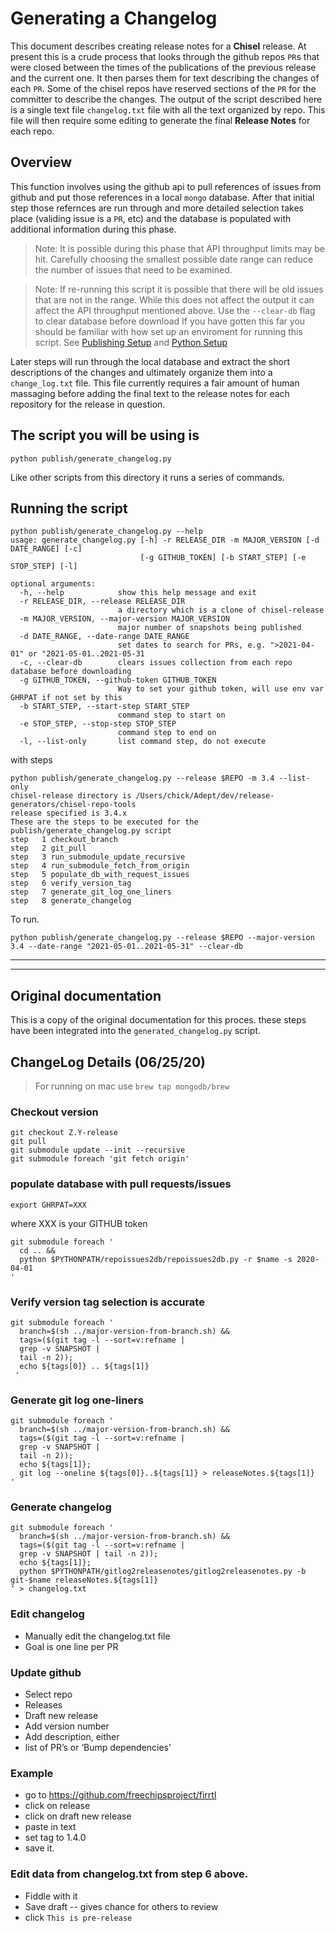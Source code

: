 # Generating a Changelog

This document describes creating release notes for a **Chisel** release. At present this is a crude process that looks
through the github repos `PR`s that were closed between the times of the publications of the previous release and the
current one. It then parses them for text describing the changes of each `PR`. Some of the chisel repos have reserved
sections of the `PR` for the committer to describe the changes. The output of the script described here is a single text
file `changelog.txt` file with all the text organized by repo. This file will then require some editing to generate the
final **Release Notes** for each repo.

## Overview

This function involves using the github api to pull references of issues from github and put those references in a
local `mongo` database. After that initial step those refernces are run through and more detailed selection takes place
(validing issue is a `PR`, etc) and the database is populated with additional information during this phase.
> Note: It is possible during this phase that API throughput limits may be hit.
> Carefully choosing the smallest possible date range can reduce the number of issues that need to be examined.

> Note: If re-running this script it is possible that there will be old issues that are not in the range.
> While this does not affect the output it can affect the API throughput mentioned above. Use the
> `--clear-db` flag to clear database before download If you have gotten this far you should be familiar with how set up an enviroment for running this script. See [Publishing Setup](publishing_setup.md) and [Python Setup](python_venv_setup.md)

Later steps will run through the local database and extract the short descriptions of the changes and ultimately
organize them into a `change_log.txt` file. This file currently requires a fair amount of human massaging before adding
the final text to the release notes for each repository for the release in question.

## The script you will be using is

```
python publish/generate_changelog.py
```

Like other scripts from this directory it runs a series of commands.

## Running the script

``` 
python publish/generate_changelog.py --help
usage: generate_changelog.py [-h] -r RELEASE_DIR -m MAJOR_VERSION [-d DATE_RANGE] [-c]
                             [-g GITHUB_TOKEN] [-b START_STEP] [-e STOP_STEP] [-l]

optional arguments:
  -h, --help            show this help message and exit
  -r RELEASE_DIR, --release RELEASE_DIR
                        a directory which is a clone of chisel-release
  -m MAJOR_VERSION, --major-version MAJOR_VERSION
                        major number of snapshots being published
  -d DATE_RANGE, --date-range DATE_RANGE
                        set dates to search for PRs, e.g. ">2021-04-01" or "2021-05-01..2021-05-31
  -c, --clear-db        clears issues collection from each repo database before downloading
  -g GITHUB_TOKEN, --github-token GITHUB_TOKEN
                        Way to set your github token, will use env var GHRPAT if not set by this
  -b START_STEP, --start-step START_STEP
                        command step to start on
  -e STOP_STEP, --stop-step STOP_STEP
                        command step to end on
  -l, --list-only       list command step, do not execute
```

with steps

``` 
python publish/generate_changelog.py --release $REPO -m 3.4 --list-only
chisel-release directory is /Users/chick/Adept/dev/release-generators/chisel-repo-tools
release specified is 3.4.x
These are the steps to be executed for the publish/generate_changelog.py script
step   1 checkout_branch
step   2 git_pull
step   3 run_submodule_update_recursive
step   4 run_submodule_fetch_from_origin
step   5 populate_db_with_request_issues
step   6 verify_version_tag
step   7 generate_git_log_one_liners
step   8 generate_changelog
```

To run.

``` 
python publish/generate_changelog.py --release $REPO --major-version 3.4 --date-range "2021-05-01..2021-05-31" --clear-db
```

---
---

## Original documentation

This is a copy of the original documentation for this proces. these steps have been integrated into
the `generated_changelog.py` script.

## ChangeLog Details (06/25/20)

> For running on mac use  `brew tap mongodb/brew`

### Checkout version

```
git checkout Z.Y-release
git pull
git submodule update --init --recursive
git submodule foreach 'git fetch origin'
```

### populate database with pull requests/issues
```
export GHRPAT=XXX
```
where XXX is your GITHUB token
```
git submodule foreach '
  cd .. &&
  python $PYTHONPATH/repoissues2db/repoissues2db.py -r $name -s 2020-04-01
'
```
### Verify version tag selection is accurate
```
git submodule foreach '
  branch=$(sh ../major-version-from-branch.sh) &&
  tags=($(git tag -l --sort=v:refname |
  grep -v SNAPSHOT |
  tail -n 2));
  echo ${tags[0]} .. ${tags[1]}
 '
```
### Generate git log one-liners
```
git submodule foreach '
  branch=$(sh ../major-version-from-branch.sh) &&
  tags=($(git tag -l --sort=v:refname |
  grep -v SNAPSHOT |
  tail -n 2));
  echo ${tags[1]};
  git log --oneline ${tags[0]}..${tags[1]} > releaseNotes.${tags[1]}
'
```
### Generate changelog
```
git submodule foreach '
  branch=$(sh ../major-version-from-branch.sh) &&
  tags=($(git tag -l --sort=v:refname |
  grep -v SNAPSHOT | tail -n 2));
  echo ${tags[1]};
  python $PYTHONPATH/gitlog2releasenotes/gitlog2releasenotes.py -b git-$name releaseNotes.${tags[1]}
‘ > changelog.txt
```
### Edit changelog
- Manually edit the changelog.txt file 
- Goal is one line per PR

### Update github
- Select repo
- Releases
- Draft new release
- Add version number
- Add description, either 
- list of PR’s or ‘Bump dependencies’

### Example
- go to https://github.com/freechipsproject/firrtl
- click on release
- click on draft new release 
- paste in text
- set tag to 1.4.0
- save it.

### Edit data from changelog.txt from step 6 above.
- Fiddle with it
- Save draft -- gives chance for others to review
- click `This is pre-release`







